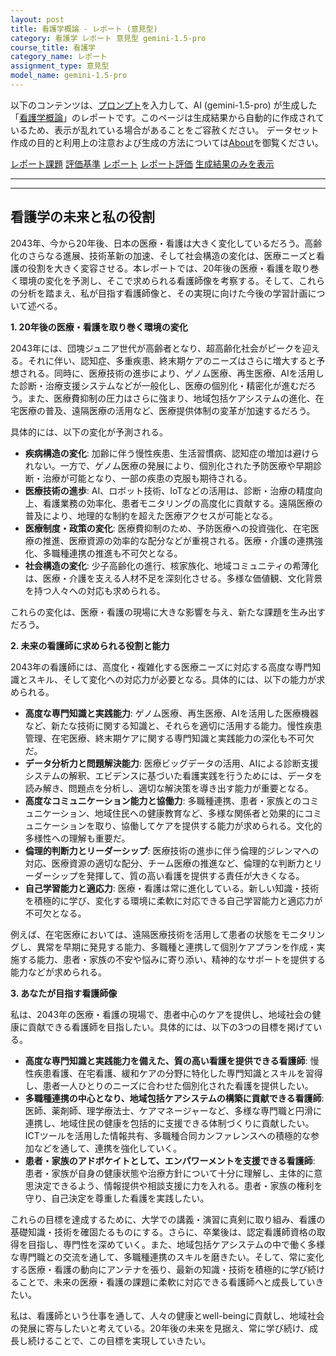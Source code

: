 ```yaml
---
layout: post
title: 看護学概論 - レポート (意見型)
category: 看護学 レポート 意見型 gemini-1.5-pro
course_title: 看護学
category_name: レポート
assignment_type: 意見型
model_name: gemini-1.5-pro
---
```


以下のコンテンツは、[プロンプト](https://github.com/takedatoshiyuki/synthetic_assignments/tree/main/generated/看護学/gemini-1.5-pro/prompt_レポート-意見型.md)を入力して、AI (gemini-1.5-pro) が生成した「[看護学概論](/contents/看護学/)」のレポートです。このページは生成結果から自動的に作成されているため、表示が乱れている場合があることをご容赦ください。
データセット作成の目的と利用上の注意および生成の方法については[About](/About)を御覧ください。

[レポート課題](../レポート課題-意見型)
[評価基準](../評価基準-意見型)
[レポート](../レポート-意見型)
[レポート評価](../レポート評価-意見型)
[生成結果のみを表示](https://github.com/takedatoshiyuki/synthetic_assignments/tree/main/generated/看護学/gemini-1.5-pro/レポート-意見型.md)
  

***
***
  
## 看護学の未来と私の役割

2043年、今から20年後、日本の医療・看護は大きく変化しているだろう。高齢化のさらなる進展、技術革新の加速、そして社会構造の変化は、医療ニーズと看護の役割を大きく変容させる。本レポートでは、20年後の医療・看護を取り巻く環境の変化を予測し、そこで求められる看護師像を考察する。そして、これらの分析を踏まえ、私が目指す看護師像と、その実現に向けた今後の学習計画について述べる。

**1. 20年後の医療・看護を取り巻く環境の変化**

2043年には、団塊ジュニア世代が高齢者となり、超高齢化社会がピークを迎える。それに伴い、認知症、多重疾患、終末期ケアのニーズはさらに増大すると予想される。同時に、医療技術の進歩により、ゲノム医療、再生医療、AIを活用した診断・治療支援システムなどが一般化し、医療の個別化・精密化が進むだろう。また、医療費抑制の圧力はさらに強まり、地域包括ケアシステムの進化、在宅医療の普及、遠隔医療の活用など、医療提供体制の変革が加速するだろう。

具体的には、以下の変化が予測される。

* **疾病構造の変化**: 加齢に伴う慢性疾患、生活習慣病、認知症の増加は避けられない。一方で、ゲノム医療の発展により、個別化された予防医療や早期診断・治療が可能となり、一部の疾患の克服も期待される。
* **医療技術の進歩**: AI、ロボット技術、IoTなどの活用は、診断・治療の精度向上、看護業務の効率化、患者モニタリングの高度化に貢献する。遠隔医療の普及により、地理的な制約を超えた医療アクセスが可能となる。
* **医療制度・政策の変化**: 医療費抑制のため、予防医療への投資強化、在宅医療の推進、医療資源の効率的な配分などが重視される。医療・介護の連携強化、多職種連携の推進も不可欠となる。
* **社会構造の変化**: 少子高齢化の進行、核家族化、地域コミュニティの希薄化は、医療・介護を支える人材不足を深刻化させる。多様な価値観、文化背景を持つ人々への対応も求められる。

これらの変化は、医療・看護の現場に大きな影響を与え、新たな課題を生み出すだろう。

**2. 未来の看護師に求められる役割と能力**

2043年の看護師には、高度化・複雑化する医療ニーズに対応する高度な専門知識とスキル、そして変化への対応力が必要となる。具体的には、以下の能力が求められる。

* **高度な専門知識と実践能力**: ゲノム医療、再生医療、AIを活用した医療機器など、新たな技術に関する知識と、それらを適切に活用する能力。慢性疾患管理、在宅医療、終末期ケアに関する専門知識と実践能力の深化も不可欠だ。
* **データ分析力と問題解決能力**: 医療ビッグデータの活用、AIによる診断支援システムの解釈、エビデンスに基づいた看護実践を行うためには、データを読み解き、問題点を分析し、適切な解決策を導き出す能力が重要となる。
* **高度なコミュニケーション能力と協働力**: 多職種連携、患者・家族とのコミュニケーション、地域住民への健康教育など、多様な関係者と効果的にコミュニケーションを取り、協働してケアを提供する能力が求められる。文化的多様性への理解も重要だ。
* **倫理的判断力とリーダーシップ**: 医療技術の進歩に伴う倫理的ジレンマへの対応、医療資源の適切な配分、チーム医療の推進など、倫理的な判断力とリーダーシップを発揮して、質の高い看護を提供する責任が大きくなる。
* **自己学習能力と適応力**: 医療・看護は常に進化している。新しい知識・技術を積極的に学び、変化する環境に柔軟に対応できる自己学習能力と適応力が不可欠となる。

例えば、在宅医療においては、遠隔医療技術を活用して患者の状態をモニタリングし、異常を早期に発見する能力、多職種と連携して個別ケアプランを作成・実施する能力、患者・家族の不安や悩みに寄り添い、精神的なサポートを提供する能力などが求められる。

**3. あなたが目指す看護師像**

私は、2043年の医療・看護の現場で、患者中心のケアを提供し、地域社会の健康に貢献できる看護師を目指したい。具体的には、以下の3つの目標を掲げている。

* **高度な専門知識と実践能力を備えた、質の高い看護を提供できる看護師**: 慢性疾患看護、在宅看護、緩和ケアの分野に特化した専門知識とスキルを習得し、患者一人ひとりのニーズに合わせた個別化された看護を提供したい。
* **多職種連携の中心となり、地域包括ケアシステムの構築に貢献できる看護師**:  医師、薬剤師、理学療法士、ケアマネージャーなど、多様な専門職と円滑に連携し、地域住民の健康を包括的に支援できる体制づくりに貢献したい。ICTツールを活用した情報共有、多職種合同カンファレンスへの積極的な参加などを通して、連携を強化していく。
* **患者・家族のアドボケイトとして、エンパワーメントを支援できる看護師**: 患者・家族が自身の健康状態や治療方針について十分に理解し、主体的に意思決定できるよう、情報提供や相談支援に力を入れる。患者・家族の権利を守り、自己決定を尊重した看護を実践したい。

これらの目標を達成するために、大学での講義・演習に真剣に取り組み、看護の基礎知識・技術を確固たるものにする。さらに、卒業後は、認定看護師資格の取得を目指し、専門性を深めていく。また、地域包括ケアシステムの中で働く多様な専門職との交流を通して、多職種連携のスキルを磨きたい。そして、常に変化する医療・看護の動向にアンテナを張り、最新の知識・技術を積極的に学び続けることで、未来の医療・看護の課題に柔軟に対応できる看護師へと成長していきたい。

私は、看護師という仕事を通して、人々の健康とwell-beingに貢献し、地域社会の発展に寄与したいと考えている。20年後の未来を見据え、常に学び続け、成長し続けることで、この目標を実現していきたい。
